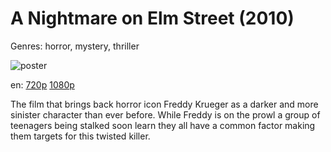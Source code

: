 # A Nightmare on Elm Street (2010)

Genres: horror, mystery, thriller

![poster](http://image.tmdb.org/t/p/w500/hk9MXivKPHbrsPuI3DMsE15nmBj.jpg)

en:
  [720p](magnet:?xt=urn:btih:593AEA65856E6CF6A1CFF3725E6316C24396E922&tr=udp://glotorrents.pw:6969/announce&tr=udp://tracker.opentrackr.org:1337/announce&tr=udp://torrent.gresille.org:80/announce&tr=udp://tracker.openbittorrent.com:80&tr=udp://tracker.coppersurfer.tk:6969&tr=udp://tracker.leechers-paradise.org:6969&tr=udp://p4p.arenabg.ch:1337&tr=udp://tracker.internetwarriors.net:1337)
  [1080p](magnet:?xt=urn:btih:69a8705b6039565c5dabd65d1bcfbc0ade622c8c&dn=A+Nightmare+on+Elm+Street+%281984%29+1080p+BrRip+x264+-+YIFY&tr=udp%3A%2F%2Ftracker.openbittorrent.com%3A80%2Fannounce&tr=udp%3A%2F%2Fglotorrents.pw%3A6969%2Fannounce&tr=udp%3A%2F%2Ftracker.openbittorrent.com%3A80%2Fannounce&tr=udp%3A%2F%2Ftracker.opentrackr.org%3A1337%2Fannounce&tr=udp%3A%2F%2Fzer0day.to%3A1337%2Fannounce&tr=udp%3A%2F%2Ftracker.coppersurfer.tk%3A6969%2Fannounce)
  


The film that brings back horror icon Freddy Krueger as a darker and more sinister character than ever before. While Freddy is on the prowl a group of teenagers being stalked soon learn they all have a common factor making them targets for this twisted killer.